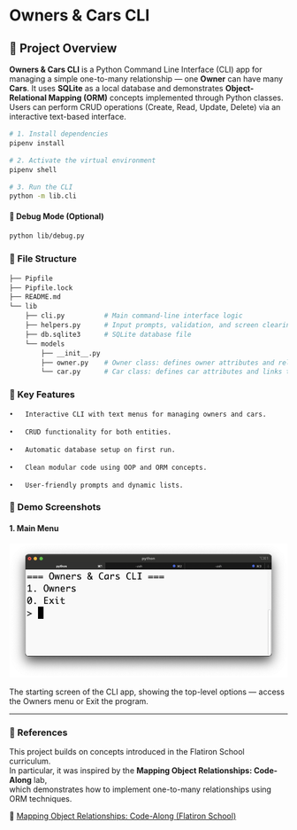 # Owners & Cars CLI

## 🧭 Project Overview

**Owners & Cars CLI** is a Python Command Line Interface (CLI) app for managing a simple one-to-many relationship — one **Owner** can have many **Cars**.
It uses **SQLite** as a local database and demonstrates **Object-Relational Mapping (ORM)** concepts implemented through Python classes.
Users can perform CRUD operations (Create, Read, Update, Delete) via an interactive text-based interface.


   ```bash
   # 1. Install dependencies
   pipenv install
   ```

   ```bash
   # 2. Activate the virtual environment
   pipenv shell
   ```

   ```bash
   # 3. Run the CLI
   python -m lib.cli
   ```

#### 🧩 Debug Mode (Optional)
    
```bash
python lib/debug.py
```

### 📁 File Structure
```bash
├── Pipfile
├── Pipfile.lock
├── README.md
└── lib
    ├── cli.py          # Main command-line interface logic
    ├── helpers.py      # Input prompts, validation, and screen clearing
    ├── db.sqlite3      # SQLite database file
    └── models
        ├── __init__.py
        ├── owner.py    # Owner class: defines owner attributes and relationships
        └── car.py      # Car class: defines car attributes and links to owner
```

### 🧩 Key Features

	•	Interactive CLI with text menus for managing owners and cars.

	•	CRUD functionality for both entities.

	•	Automatic database setup on first run.

	•	Clean modular code using OOP and ORM concepts.

	•	User-friendly prompts and dynamic lists.

### 📸 Demo Screenshots

#### 1. Main Menu

![Main Menu](./screenshots/01-main_menu.png)

The starting screen of the CLI app, showing the top-level options — access the Owners menu or Exit the program.


---

### 📘 References

This project builds on concepts introduced in the Flatiron School curriculum.  
In particular, it was inspired by the **Mapping Object Relationships: Code-Along** lab,  
which demonstrates how to implement one-to-many relationships using ORM techniques.

🔗 [Mapping Object Relationships: Code-Along (Flatiron School)](https://learning.flatironschool.com/courses/8415/assignments/2997467/module_item_id=743033)